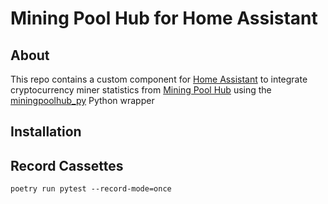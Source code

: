# Mining Pool Hub for Home Assistant
## About
This repo contains a custom component for [Home Assistant](https://www.home-assistant.io) to integrate cryptocurrency
miner statistics from [Mining Pool Hub](https://miningpoolhub.com/) using the
[miningpoolhub_py](https://github.com/CoryKrol/miningpoolhub_py) Python wrapper
## Installation

## Record Cassettes
`poetry run pytest --record-mode=once`
